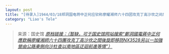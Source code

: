 ```yaml
---
layout: post
title: "[待录入]1944/03/18郑洞国电蒋中正何应钦称廖耀湘师六十四团攻克丁高沙坎之间后旋即移防NX3528另以一加强营由公路东侧向沙杜查以南地区迂回前进等情"
category: "Liao's Tele"
---
```



> 来源：国史馆 [*原档链接：（暂缺，可于国史馆网站搜索“鄭洞國電蔣中正何應欽稱廖耀湘師六十四團攻克丁高沙坎之間後旋即移防NX3528另以一加強營由公路東側向沙杜查以南地區迂迴前進等情”）*]()

